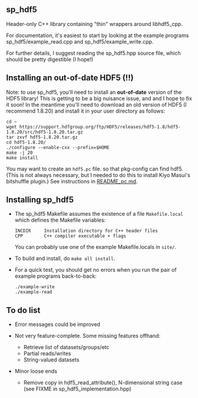 ## sp_hdf5

Header-only C++ library containing "thin" wrappers around libhdf5_cpp.

For documentation, it's easiest to start by looking at the example programs sp_hdf5/example_read.cpp
and sp_hdf5/example_write.cpp.  

For further details, I suggest reading the sp_hdf5.hpp source file, which should be pretty
digestible (I hope!)

## Installing an out-of-date HDF5 (!!)

Note: to use sp_hdf5, you'll need to install an **out-of-date** version of the HDF5 library!
This is getting to be a big nuisance issue, and and I hope to fix it soon!  In the meantime you'll
need to download an old version of HDF5 (I recommend 1.8.20) and install it in your user directory 
as follows:

  ```
  cd ~
  wget https://support.hdfgroup.org/ftp/HDF5/releases/hdf5-1.8/hdf5-1.8.20/src/hdf5-1.8.20.tar.gz
  tar zxvf hdf5-1.8.20.tar.gz
  cd hdf5-1.8.20/
  ./configure --enable-cxx --prefix=$HOME
  make -j 20
  make install
  ```

You may want to create an `hdf5.pc` file. so that pkg-config can find hdf5.  
(This is not always necessary, but I needed to do this to install Kiyo Masui's bitshuffle plugin.)
See instructions in [README_pc.md](./README_pc.md).


## Installing sp_hdf5

- The sp_hdf5 Makefile assumes the existence of a file `Makefile.local` which defines
  the Makefile variables:
    ```
    INCDIR     Installation directory for C++ header files
    CPP        C++ compiler executable + flags
    ```
  You can probably use one of the example Makefile.locals in `site/`.

- To build and install, do `make all install`.

- For a quick test, you should get no errors when you run the pair
  of example programs back-to-back:
  ```
  ./example-write
  ./example-read
  ```

## To do list

   - Error messages could be improved
   - Not very feature-complete.  Some missing features offhand:
       - Retrieve list of datasets/groups/etc
       - Partial reads/writes
       - String-valued datasets

   - Minor loose ends
       - Remove copy in hdf5_read_attribute(), N-dimensional string case (see FIXME in sp_hdf5_implementation.hpp)
